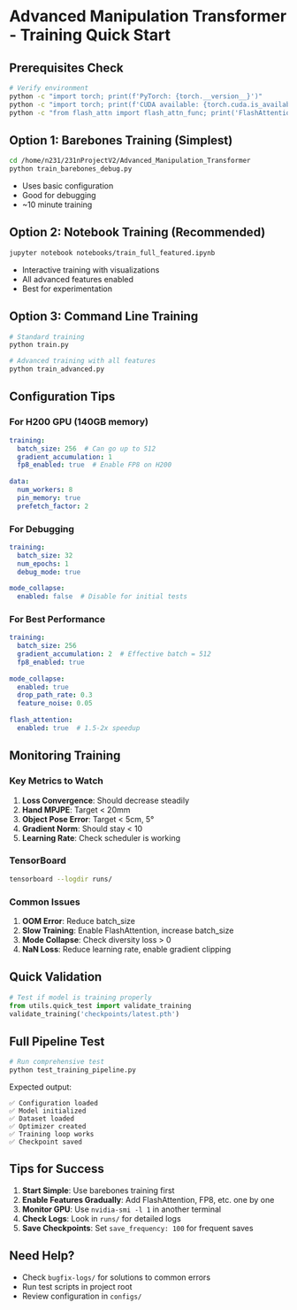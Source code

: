 # Advanced Manipulation Transformer - Training Quick Start

## Prerequisites Check
```bash
# Verify environment
python -c "import torch; print(f'PyTorch: {torch.__version__}')"
python -c "import torch; print(f'CUDA available: {torch.cuda.is_available()}')"
python -c "from flash_attn import flash_attn_func; print('FlashAttention: OK')" 2>/dev/null || echo "FlashAttention: Not available"
```

## Option 1: Barebones Training (Simplest)
```bash
cd /home/n231/231nProjectV2/Advanced_Manipulation_Transformer
python train_barebones_debug.py
```
- Uses basic configuration
- Good for debugging
- ~10 minute training

## Option 2: Notebook Training (Recommended)
```bash
jupyter notebook notebooks/train_full_featured.ipynb
```
- Interactive training with visualizations
- All advanced features enabled
- Best for experimentation

## Option 3: Command Line Training
```bash
# Standard training
python train.py

# Advanced training with all features
python train_advanced.py
```

## Configuration Tips

### For H200 GPU (140GB memory)
```yaml
training:
  batch_size: 256  # Can go up to 512
  gradient_accumulation: 1
  fp8_enabled: true  # Enable FP8 on H200
  
data:
  num_workers: 8
  pin_memory: true
  prefetch_factor: 2
```

### For Debugging
```yaml
training:
  batch_size: 32
  num_epochs: 1
  debug_mode: true
  
mode_collapse:
  enabled: false  # Disable for initial tests
```

### For Best Performance
```yaml
training:
  batch_size: 256
  gradient_accumulation: 2  # Effective batch = 512
  fp8_enabled: true
  
mode_collapse:
  enabled: true
  drop_path_rate: 0.3
  feature_noise: 0.05
  
flash_attention:
  enabled: true  # 1.5-2x speedup
```

## Monitoring Training

### Key Metrics to Watch
1. **Loss Convergence**: Should decrease steadily
2. **Hand MPJPE**: Target < 20mm
3. **Object Pose Error**: Target < 5cm, 5°
4. **Gradient Norm**: Should stay < 10
5. **Learning Rate**: Check scheduler is working

### TensorBoard
```bash
tensorboard --logdir runs/
```

### Common Issues

1. **OOM Error**: Reduce batch_size
2. **Slow Training**: Enable FlashAttention, increase batch_size
3. **Mode Collapse**: Check diversity loss > 0
4. **NaN Loss**: Reduce learning rate, enable gradient clipping

## Quick Validation
```python
# Test if model is training properly
from utils.quick_test import validate_training
validate_training('checkpoints/latest.pth')
```

## Full Pipeline Test
```bash
# Run comprehensive test
python test_training_pipeline.py
```

Expected output:
```
✅ Configuration loaded
✅ Model initialized
✅ Dataset loaded
✅ Optimizer created
✅ Training loop works
✅ Checkpoint saved
```

## Tips for Success

1. **Start Simple**: Use barebones training first
2. **Enable Features Gradually**: Add FlashAttention, FP8, etc. one by one
3. **Monitor GPU**: Use `nvidia-smi -l 1` in another terminal
4. **Check Logs**: Look in `runs/` for detailed logs
5. **Save Checkpoints**: Set `save_frequency: 100` for frequent saves

## Need Help?
- Check `bugfix-logs/` for solutions to common errors
- Run test scripts in project root
- Review configuration in `configs/`